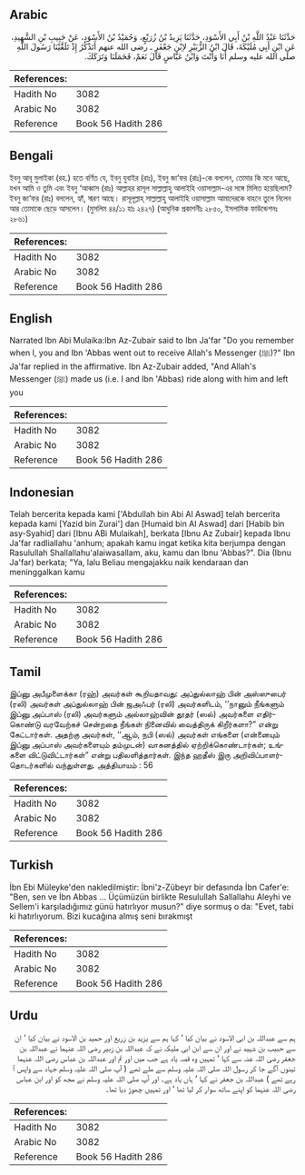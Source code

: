 ## Arabic


<div dir="rtl" lang="ar" style={{fontSize:'larger',backgroundColor:'#f8f9fa',padding:20}}>
حَدَّثَنَا عَبْدُ اللَّهِ بْنُ أَبِي الأَسْوَدِ، حَدَّثَنَا يَزِيدُ بْنُ زُرَيْعٍ، وَحُمَيْدُ بْنُ الأَسْوَدِ، عَنْ حَبِيبِ بْنِ الشَّهِيدِ، عَنِ ابْنِ أَبِي مُلَيْكَةَ، قَالَ ابْنُ الزُّبَيْرِ لاِبْنِ جَعْفَرٍ ـ رضى الله عنهم أَتَذْكُرُ إِذْ تَلَقَّيْنَا رَسُولَ اللَّهِ صلى الله عليه وسلم أَنَا وَأَنْتَ وَابْنُ عَبَّاسٍ قَالَ نَعَمْ، فَحَمَلَنَا وَتَرَكَكَ‏.‏
</div>
<div style={{backgroundColor:'#f8f9fa',padding:20, marginBottom: 10}}><table> <thead> <tr> <th>References:</th> <th></th> </tr> </thead> <tbody><tr><td>Hadith No</td><td>3082</td></tr><tr><td>Arabic No</td><td>3082</td></tr><tr><td>Reference</td><td>Book 56 Hadith 286</td></tr></tbody></table></div>

## Bengali


<div dir="ltr" lang="bn" style={{fontSize:'larger',backgroundColor:'#f8f9fa',padding:20}}>
ইবনু আবূ মুলাইকা (রহ.) হতে বর্ণিত যে, ইবনু যুবাইর (রাঃ), ইবনু জা‘ফর (রাঃ)-কে বললেন, তোমার কি মনে আছে, যখন আমি ও তুমি এবং ইবনু ‘আব্বাস (রাঃ) আল্লাহর রাসূল সাল্লাল্লাহু আলাইহি ওয়াসাল্লাম-এর সঙ্গে মিলিত হয়েছিলাম? ইবনু জা‘ফর (রাঃ) বললেন, হ্যাঁ, স্মরণ আছে। রাসূলূল্লাহ্ সাল্লাল্লাহু আলাইহি ওয়াসাল্লাম আমাদেরকে বাহনে তুলে নিলেন আর তোমাকে ছেড়ে আসলেন। (মুসলিম ৪৪/১১ হাঃ ২৪২৭) (আধুনিক প্রকাশনীঃ ২৮৫০, ইসলামিক ফাউন্ডেশনঃ ২৮৬১)
</div>
<div style={{backgroundColor:'#f8f9fa',padding:20, marginBottom: 10}}><table> <thead> <tr> <th>References:</th> <th></th> </tr> </thead> <tbody><tr><td>Hadith No</td><td>3082</td></tr><tr><td>Arabic No</td><td>3082</td></tr><tr><td>Reference</td><td>Book 56 Hadith 286</td></tr></tbody></table></div>

## English


<div dir="ltr" lang="en" style={{fontSize:'larger',backgroundColor:'#f8f9fa',padding:20}}>
Narrated Ibn Abi Mulaika:Ibn Az-Zubair said to Ibn Ja'far "Do you remember when I, you and Ibn 'Abbas went out to receive Allah's Messenger (ﷺ)?" Ibn Ja'far replied in the affirmative. Ibn Az-Zubair added, "And Allah's Messenger (ﷺ) made us (i.e. I and Ibn 'Abbas) ride along with him and left you
</div>
<div style={{backgroundColor:'#f8f9fa',padding:20, marginBottom: 10}}><table> <thead> <tr> <th>References:</th> <th></th> </tr> </thead> <tbody><tr><td>Hadith No</td><td>3082</td></tr><tr><td>Arabic No</td><td>3082</td></tr><tr><td>Reference</td><td>Book 56 Hadith 286</td></tr></tbody></table></div>

## Indonesian


<div dir="ltr" lang="id" style={{fontSize:'larger',backgroundColor:'#f8f9fa',padding:20}}>
Telah bercerita kepada kami ['Abdullah bin Abi Al Aswad] telah bercerita kepada kami [Yazid bin Zurai'] dan [Humaid bin Al Aswad] dari [Habib bin asy-Syahid] dari [Ibnu ABi Mulaikah], berkata [Ibnu Az Zubair] kepada Ibnu Ja'far radliallahu 'anhum; apakah kamu ingat ketika kita berjumpa dengan Rasulullah Shallallahu'alaiwasallam, aku, kamu dan Ibnu 'Abbas?". Dia (Ibnu Ja'far) berkata; "Ya, lalu Beliau mengajakku naik kendaraan dan meninggalkan kamu
</div>
<div style={{backgroundColor:'#f8f9fa',padding:20, marginBottom: 10}}><table> <thead> <tr> <th>References:</th> <th></th> </tr> </thead> <tbody><tr><td>Hadith No</td><td>3082</td></tr><tr><td>Arabic No</td><td>3082</td></tr><tr><td>Reference</td><td>Book 56 Hadith 286</td></tr></tbody></table></div>

## Tamil


<div dir="ltr" lang="ta" style={{fontSize:'larger',backgroundColor:'#f8f9fa',padding:20}}>
இப்னு அபீமுளைக்கா (ரஹ்) அவர்கள் கூறியதாவது: அப்துல்லாஹ் பின் அஸ்ஸுபைர் (ரலி) அவர்கள் அப்துல்லாஹ் பின் ஜஅஃபர் (ரலி) அவர்களிடம், ‘‘நானும் நீங்களும் இப்னு அப்பாஸ் (ரலி) அவர்களும் அல்லாஹ்வின் தூதர் (ஸல்) அவர்களை எதிர்கொண்டு வரவேற்கச் சென்றதை நீங்கள் நினைவில் வைத்திருக் கிறீர்களா?” என்று கேட்டார்கள். அதற்கு அவர்கள், ‘‘ஆம், நபி (ஸல்) அவர்கள் எங்களை (என்னையும் இப்னு அப்பாஸ் அவர்களையும் தம்முடன்) வாகனத்தில் ஏற்றிக்கொண்டார்கள்; உங்களை விட்டுவிட்டார்கள்” என்று பதிலளித்தார்கள். இந்த ஹதீஸ் இரு அறிவிப்பாளர்தொடர்களில் வந்துள்ளது. அத்தியாயம் : 56
</div>
<div style={{backgroundColor:'#f8f9fa',padding:20, marginBottom: 10}}><table> <thead> <tr> <th>References:</th> <th></th> </tr> </thead> <tbody><tr><td>Hadith No</td><td>3082</td></tr><tr><td>Arabic No</td><td>3082</td></tr><tr><td>Reference</td><td>Book 56 Hadith 286</td></tr></tbody></table></div>

## Turkish


<div dir="ltr" lang="tr" style={{fontSize:'larger',backgroundColor:'#f8f9fa',padding:20}}>
İbn Ebi Müleyke'den nakledilmiştir: İbni'z-Zübeyr bir defasında İbn Cafer'e: "Ben, sen ve İbn Abbas ... Üçümüzün birlikte Resulullah Sallallahu Aleyhi ve Sellem'i karşıladığımız günü hatırlıyor musun?" diye sormuş o da: "Evet, tabi ki hatırlıyorum. Bizi kucağına almış seni bırakmışt
</div>
<div style={{backgroundColor:'#f8f9fa',padding:20, marginBottom: 10}}><table> <thead> <tr> <th>References:</th> <th></th> </tr> </thead> <tbody><tr><td>Hadith No</td><td>3082</td></tr><tr><td>Arabic No</td><td>3082</td></tr><tr><td>Reference</td><td>Book 56 Hadith 286</td></tr></tbody></table></div>

## Urdu


<div dir="rtl" lang="ur" style={{fontSize:'larger',backgroundColor:'#f8f9fa',padding:20}}>
ہم سے عبداللہ بن ابی الاسود نے بیان کیا ‘ کہا ہم سے یزید بن زریع اور حمید بن الاسود نے بیان کیا ‘ ان سے حبیب بن شہید نے اور ان سے ابن ابی ملیکہ نے کہ عبداللہ بن زبیر رضی اللہ عنہما نے عبداللہ بن جعفر رضی اللہ عنہ سے کہا ‘ تمہیں وہ قصہ یاد ہے جب میں اور تم اور عبداللہ بن عباس رضی اللہ عنہما تینوں آگے جا کر رسول اللہ صلی اللہ علیہ وسلم سے ملے تھے ( آپ صلی اللہ علیہ وسلم جہاد سے واپس آ رہے تھے ) عبداللہ بن جعفر نے کہا ‘ ہاں یاد ہے۔ اور آپ صلی اللہ علیہ وسلم نے مجھ کو اور ابن عباس رضی اللہ عنہما کو اپنے ساتھ سوار کر لیا تھا ‘ اور تمہیں چھوڑ دیا تھا۔
</div>
<div style={{backgroundColor:'#f8f9fa',padding:20, marginBottom: 10}}><table> <thead> <tr> <th>References:</th> <th></th> </tr> </thead> <tbody><tr><td>Hadith No</td><td>3082</td></tr><tr><td>Arabic No</td><td>3082</td></tr><tr><td>Reference</td><td>Book 56 Hadith 286</td></tr></tbody></table></div>